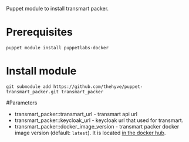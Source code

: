 Puppet module to install transmart packer.

# Prerequisites

	puppet module install puppetlabs-docker

# Install module

	git submodule add https://github.com/thehyve/puppet-transmart_packer.git transmart_packer

#Parameters

 - transmart_packer::transmart_url - transmart api url
 - transmart_packer::keycloak_url - keycloak url that used for transmart.
 - transmart_packer::docker_image_version - transmart packer docker image version (default: `latest`). It is located [in the docker hub](https://hub.docker.com/r/thehyve/transmart-packer/).